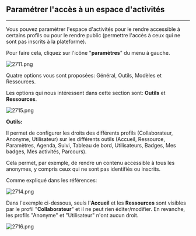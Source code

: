 ## Paramétrer l'accès à un espace d'activités
---


Vous pouvez paramétrer l'espace d'activités pour le rendre accessible à certains profils ou pour le rendre public (permettre l'accès à ceux qui ne sont pas inscrits à la plateforme).

Pour faire cela, cliquez sur l'icône "**paramètres**" du menu à gauche.

![2711.png](http://www.claroline.net/uploads/custom/images/2711.png)

Quatre options vous sont proposées: Général, Outils, Modèles et Ressources.

Les options qui nous intéressent dans cette section sont: **Outils** et **Ressources**.

![2715.png](http://www.claroline.net/uploads/custom/images/2715.png)

**Outils:**

Il permet de configurer les droits des différents profils (Collaborateur, Anonyme, Utilisateur) sur les différents outils (Accueil, Ressource, Paramètres, Agenda, Suivi, Tableau de bord, Utilisateurs, Badges, Mes badges, Mes activités, Parcours).

Cela permet, par exemple, de rendre un contenu accessible à tous les anonymes, y compris ceux qui ne sont pas identifiés ou inscrits.

Comme expliqué dans les références:

![2714.png](http://www.claroline.net/uploads/custom/images/2714.png)

Dans l'exemple ci-dessous, seuls l'**Accueil** et les **Ressources** sont visibles par le profil "**Collaborateur**" et il ne peut rien éditer/modifier. En revanche, les profils "Anonyme" et "Utilisateur" n'ont aucun droit.

![2716.png](http://www.claroline.net/uploads/custom/images/2716.png)

